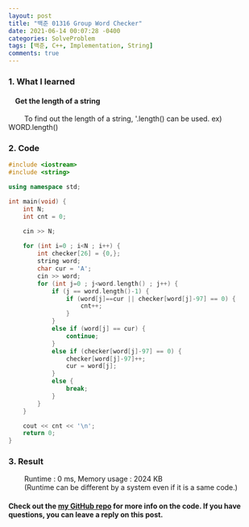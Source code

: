 ```yaml
---
layout: post
title: "백준 01316 Group Word Checker"
date: 2021-06-14 00:07:28 -0400
categories: SolveProblem
tags: [백준, C++, Implementation, String]
comments: true
---
```


### 1. What I learned
#### &nbsp;&nbsp;&nbsp;&nbsp;Get the length of a string
&nbsp;&nbsp;&nbsp;&nbsp;&nbsp;&nbsp;&nbsp;&nbsp;To find out the length of a string, '.length() can be used. ex) WORD.length()  

### 2. Code
```cpp
#include <iostream>
#include <string>

using namespace std;

int main(void) {
    int N;
    int cnt = 0;

    cin >> N;
    
    for (int i=0 ; i<N ; i++) {
        int checker[26] = {0,};
        string word;
        char cur = 'A';
        cin >> word;
        for (int j=0 ; j<word.length() ; j++) {
            if (j == word.length()-1) {
                if (word[j]==cur || checker[word[j]-97] == 0) {
                    cnt++;
                }
            }
            else if (word[j] == cur) {
                continue;
            }
            else if (checker[word[j]-97] == 0) {
                checker[word[j]-97]++;
                cur = word[j];
            }
            else {
                break;
            }
        }
    }

    cout << cnt << '\n';
    return 0;
}
```

### 3. Result
&nbsp;&nbsp;&nbsp;&nbsp;&nbsp;&nbsp;&nbsp;&nbsp;Runtime : 0 ms, Memory usage : 2024 KB  
&nbsp;&nbsp;&nbsp;&nbsp;&nbsp;&nbsp;&nbsp;&nbsp;(Runtime can be different by a system even if it is a same code.)

#### Check out the [my GitHub repo][hyuk-gh] for more info on the code. If you have questions, you can leave a reply on this post.
[hyuk-gh]: https://github.com/dlgur1994/StudyAlgorithms
